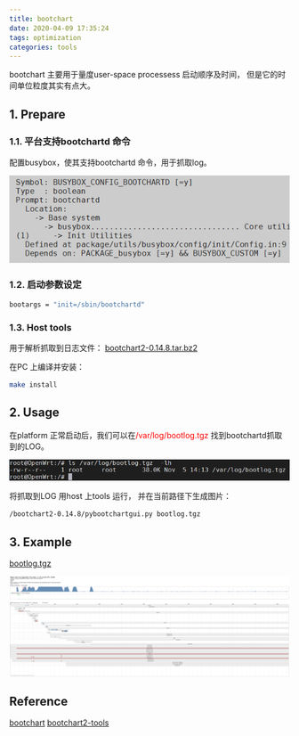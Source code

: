 ```yaml
---
title: bootchart
date: 2020-04-09 17:35:24
tags: optimization
categories: tools
---
```


bootchart 主要用于量度user-space processess 启动顺序及时间， 但是它的时间单位粒度其实有点大。

<!--more-->

## 1. Prepare
### 1.1. 平台支持bootchartd 命令
配置busybox，使其支持bootchartd 命令，用于抓取log。

![busybox_config_bootchartd](https://raw.githubusercontent.com/JShell07/images/master/tools/boot_time/busybox_config_bootchartd.png)

### 1.2. 启动参数设定

```bash
bootargs = "init=/sbin/bootchartd"
```

### 1.3. Host tools
用于解析抓取到日志文件： [bootchart2-0.14.8.tar.bz2](https://github.com/xrmx/bootchart/releases/download/0.14.8/bootchart2-0.14.8.tar.bz2)

在PC 上编译并安装：
```bash
make install
```

## 2. Usage
在platform 正常启动后，我们可以在<font color=red>/var/log/bootlog.tgz</font> 找到bootchartd抓取到的LOG。

![bootchartd_log](https://raw.githubusercontent.com/JShell07/images/master/tools/boot_time/bootchartd_log.png)

将抓取到LOG 用host 上tools 运行， 并在当前路径下生成图片：

```bash
/bootchart2-0.14.8/pybootchartgui.py bootlog.tgz
```

## 3. Example
[bootlog.tgz](https://github.com/JShell07/jshell07.github.io/blob/master/images/tools/boot_time/bootlog.tgz)

![boot_chart_example](https://raw.githubusercontent.com/JShell07/images/master/tools/boot_time/boot_chart_example.png)

## Reference
[bootchart](https://elinux.org/Bootchart)
[bootchart2-tools](https://github.com/xrmx/bootchart/releases)